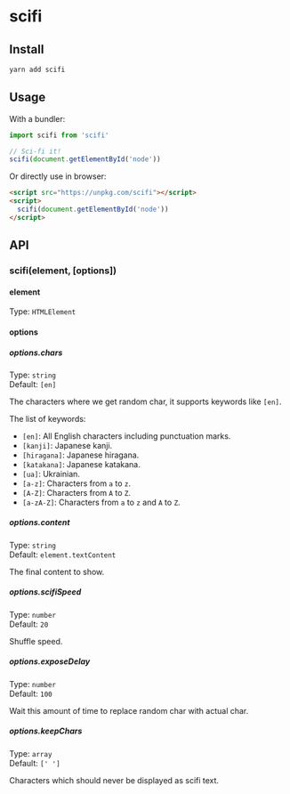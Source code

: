 
# scifi

## Install

```bash
yarn add scifi
```

## Usage

With a bundler:

```js
import scifi from 'scifi'

// Sci-fi it!
scifi(document.getElementById('node'))
```

Or directly use in browser:

```html
<script src="https://unpkg.com/scifi"></script>
<script>
  scifi(document.getElementById('node'))
</script>
```

## API

### scifi(element, [options])

#### element

Type: `HTMLElement`

#### options

##### options.chars

Type: `string`<br>
Default: `[en]`

The characters where we get random char, it supports keywords like `[en]`.

The list of keywords:

- `[en]`: All English characters including punctuation marks.
- `[kanji]`: Japanese kanji.
- `[hiragana]`: Japanese hiragana.
- `[katakana]`: Japanese katakana.
- `[ua]`: Ukrainian.
- `[a-z]`: Characters from `a` to `z`.
- `[A-Z]`: Characters from `A` to `Z`.
- `[a-zA-Z]`: Characters from `a` to `z` and `A` to `Z`.

##### options.content

Type: `string`<br>
Default: `element.textContent`

The final content to show.

##### options.scifiSpeed

Type: `number`<br>
Default: `20`

Shuffle speed.

##### options.exposeDelay

Type: `number`<br>
Default: `100`

Wait this amount of time to replace random char with actual char.

##### options.keepChars

Type: `array`<br>
Default: `[' ']`

Characters which should never be displayed as scifi text.

